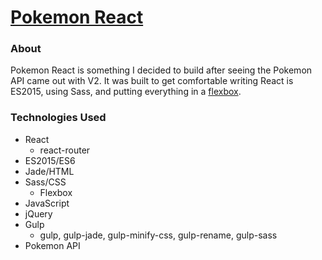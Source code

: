 # [Pokemon React](http://codepen.io/thomasvaeth/full/obJZqb/)
### About
Pokemon React is something I decided to build after seeing the Pokemon API came out with V2. It was built to get comfortable writing React is ES2015, using Sass, and putting everything in a [flexbox](http://flexboxfroggy.com/).

### Technologies Used
* React
  - react-router
* ES2015/ES6
* Jade/HTML
* Sass/CSS
  - Flexbox
* JavaScript
* jQuery
* Gulp
  - gulp, gulp-jade, gulp-minify-css, gulp-rename, gulp-sass
* Pokemon API
